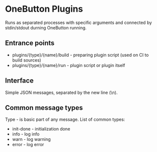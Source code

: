 OneButton Plugins
=================

Runs as separated processes with specific arguments and connected by stdin/stdout durning OneButton running.

Entrance points
---------------
* plugins/{type}/{name}/build - preparing plugin script (used on CI to build sources)
* plugins/{type}/{name}/run - plugin script or plugin itself

Interface
---------
Simple JSON messages, separated by the new line (\n).

Common message types
--------------------
Type - is basic part of any message. List of common types:
* init-done - initialization done
* info - log info
* warn - log warning
* error - log error
